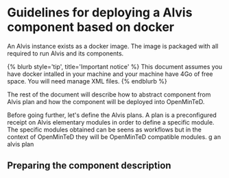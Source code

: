 # Guidelines for deploying a Alvis component based on docker
An Alvis instance exists as a docker image. The image is packaged with all required to run Alvis and its components.

{% blurb style='tip', title='Important notice' %}
This document assumes you have docker intalled in your machine and your machine have 4Go of free space. You will need manage XML files.
{% endblurb %}

The rest of the document will describe how to abstract component from Alvis plan and how the component will be deployed into OpenMinTeD.

Before going further, let's define the Alvis plans. A plan is a preconfigured receipt on Alvis elementary modules in order to define a specific module. The specific modules obtained can be seens as workflows but in the context of OpenMinTeD they will be OpenMinTeD compatible modules. g an alvis plan

## Preparing the component description


